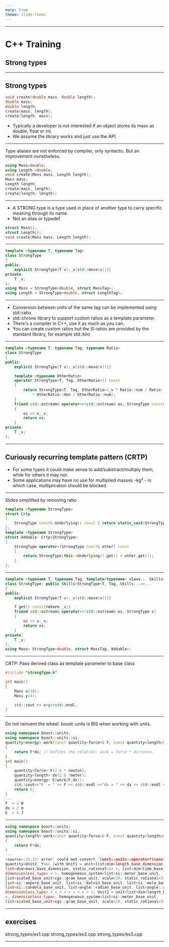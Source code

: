 ```yaml
---
marp: true
theme: slide-theme
---
```

<!-- _class: first-slide -->
---
# C++ Training
## Strong types
<!-- _class: second-slide -->
---
## Strong types
```cpp
void create(double mass, double length);
double mass;
double length;
create(mass, length); 
create(length, mass);
```
- Typically a developer is not interested if an object stores its mass as double, float or int.
- We assume the library works and just use the API.
---
Type aliases are not enforced by compiler, only syntactic. But an improvement nonetheless.
```cpp
using Mass=double;
using Length =double;
void create(Mass mass, Length length);
Mass mass;
Length length;
create(mass, length); 
create(length, length);
```
---
- A STRONG type is a type used in place of another type to carry specific meaning through its name.
- Not an alias or typedef
```cpp
struct Mass{};
struct Length{};
void create(Mass mass, Length length);
```

---
```cpp
template <typename T, typename Tag>
class StrongType
{
public:
    explicit StrongType(T v):_v(std::move(v)){}
private:
    T _v;
};
using Mass = StrongType<double, struct MassTag>;
using Length = StrongType<double, struct LengthTag>;
```
---
- Conversion between units of the same tag can be implemented using std::ratio.
- std::chrono library to support custom ratios as a template parameter.
- There's a compiler in C++, use it as much as you can.
- You can create custom ratios but the SI ratios are provided by the standard library, for example std::kilo
---
```cpp
template <typename T, typename Tag, typename Ratio>
class StrongType
{
public:
    explicit StrongType(T v):_v(std::move(v)){}

    template <typename OtherRatio>
    operator StrongType<T, Tag, OtherRatio>() const
    {
        return StrongType<T, Tag, OtherRatio>(_v * Ratio::num / Ratio::den
            * OtherRatio::den / OtherRatio::num);
    }
    friend std::ostream& operator<<(std::ostream& os, StrongType const& x)
    {
        os << x._v;
        return os;
    }
private:
    T _v;
};
```
---
## Curiously recurring template pattern (CRTP)
- For some types it could make sense to add/substract/multiply them, while for others it may not. 
- Some applications may have no use for multiplied masses -kg² - in which case, multiplication should be blocked.
---
Slides simplified by removing ratio
```cpp
template <typename StrongType>
struct Crtp
{
    StrongType const& Underlying() const { return static_cast<StrongType const&>(*this);}
};
template <typename StrongType>
struct Addable: Crtp<StrongType>
{
    StrongType operator+(StrongType const& other) const
    {
        return StrongType(this->Underlying().get() + other.get());
    }
};
```
---
```cpp
template <typename T, typename Tag, template<typename> class... Skills>
class StrongType: public Skills<StrongType<T, Tag, Skills...>>...
{
public:
    explicit StrongType(T v):_v(std::move(v)){}

    T get() const{return _v;}
    friend std::ostream& operator<<(std::ostream& os, StrongType x)
    {
        os << x._v;
        return os;
    }
private:
    T _v;
};
using Mass= StrongType<double, struct MassTag, Addable>;
```
---

CRTP: Pass derived class as template parameter to base class
```cpp
#include "strongType.h"

int main()
{
    Mass x(10); 
    Mass y(4);

    std::cout << x+y<<std::endl;
}
```
---
Do not reinvent the wheel.
boost::units is BIS when working with units. 
```cpp
using namespace boost::units; 
using namespace boost::units::si; 
quantity<energy> work(const quantity<force>& F, const quantity<length>& dx)
{ 
    return F*dx; // Defines the relation: work = force * distance. 
} 
int main()
{ 
    quantity<force> F(2.0 * newton); 
    quantity<length> dx(2.0 *meter); 
    quantity<energy> E(work(F,dx)); 
    std::cout<<"F  = " << F << std::endl <<"dx = " << dx << std::endl <<"E  = " << E << std::endl <<std::endl;
    return 0;
}
---
F  = 2 N
dx = 2 m
E  = 4 J
````
---
```cpp
using namespace boost::units; 
using namespace boost::units::si; 
quantity<length> work(const quantity<force>& F, const quantity<length>& dx)
{ 
    return F*dx;
} 
---
<source>:15:13: error: could not convert 'boost::units::operator*(const quantity<Unit1, X>&, const
quantity<Unit2, Y>&) [with Unit1 = unit<list<dim<length_base_dimension, static_rational<1> >,
list<dim<mass_base_dimension, static_rational<1> >, list<dim<time_base_dimension, static_rational<-2> >,
dimensionless_type> > >, homogeneous_system<list<si::meter_base_unit,
list<scaled_base_unit<cgs::gram_base_unit, scale<10, static_rational<3> > >, list<si::second_base_unit,
list<si::ampere_base_unit, list<si::kelvin_base_unit, list<si::mole_base_unit,
list<si::candela_base_unit, list<angle::radian_base_unit, list<angle::steradian_base_unit,
dimensionless_type> > > > > > > > > > >; Unit2 = unit<list<dim<length_base_dimension, static_rational<1>
>, dimensionless_type>, homogeneous_system<list<si::meter_base_unit,
list<scaled_base_unit<cgs::gram_base_unit, scale<10, static_rational<3> > 
```
---
## exercises
strong_types/ex1.cpp
strong_types/ex2.cpp
strong_types/ex3.cpp

---
<!-- _class: final-slide -->
